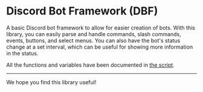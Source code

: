 # Discord Bot Framework (DBF)

A basic Discord bot framework to allow for easier creation of bots. With this library, you can easily parse and handle commands, slash commands, events, buttons, and select menus. You can also have the bot's status change at a set interval, which can be useful for showing more information in the status.

All the functions and variables have been documented in [the script](dbf.js).

---

We hope you find this library useful!